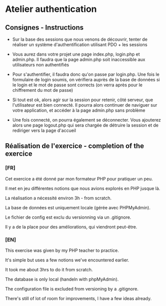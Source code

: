 # Atelier authentication

## Consignes - Instructions

- Sur la base des sessions que nous venons de découvrir, tenter de réaliser un système d'authentification utilisant PDO + les sessions

- Vous aurez dans votre projet une page index.php, login.php et admin.php. Il faudra que la page admin.php soit inaccessible aux utilisateurs non authentifiés

- Pour s'authentifier, il faudra donc qu'on passe par login.php. Une fois le formulaire de login soumis, on vérifiera auprès de la base de données si le login et le mot de passe sont corrects (on verra après pour le chiffrement du mot de passe)

- Si tout est ok, alors agir sur la session pour retenir, côté serveur, que l'utilisateur est bien connecté. Il pourra alors continuer de naviguer sur votre application, et accéder à la page admin.php sans problème

- Une fois connecté, on pourra également se déconnecter. Vous ajouterez alors une page logout.php qui sera chargée de détruire la session et de rediriger vers la page d'accueil

## Réalisation de l'exercice - completion of the exercice

### [FR]
Cet exercice a été donné par mon formateur PHP pour pratiquer un peu.

Il met en jeu différentes notions que nous avions explorés en PHP jusque là.

La réalisation a nécessité environ 3h - from scratch.

La base de données est uniquement locale (gérée avec PHPMyAdmin).

Le fichier de config est exclu du versionning via un .gitignore.

Il y a de la place pour des améliorations, qui viendront peut-être.

### [EN]

This exercise was given by my PHP teacher to practice.

It's simple but uses a few notions we've encountered earlier.

It took me about 3hrs to do it from scratch.

The database is only local (handeln with phpMyAdmin).

The configuration file is excluded from versioning by a .gitignore.

There's still of lot of room for improvements, I have a few ideas already.